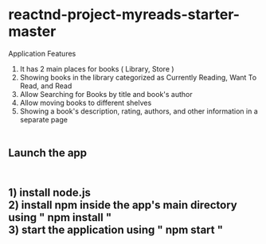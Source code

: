 # reactnd-project-myreads-starter-master

Application Features
1) It has 2 main places for books ( Library, Store ) <br />
2) Showing books in the library categorized as Currently Reading, Want To Read, and Read <br />
3) Allow Searching for Books by title and book's author <br />
4) Allow moving books to different shelves <br />
5) Showing a book's description, rating, authors, and other information in a separate page <br /><br />


<h2>Launch the app<h2><br />
1) install node.js <br />
2) install npm inside the app's main directory using " npm install " <br />
3) start the application using " npm start "<br />
